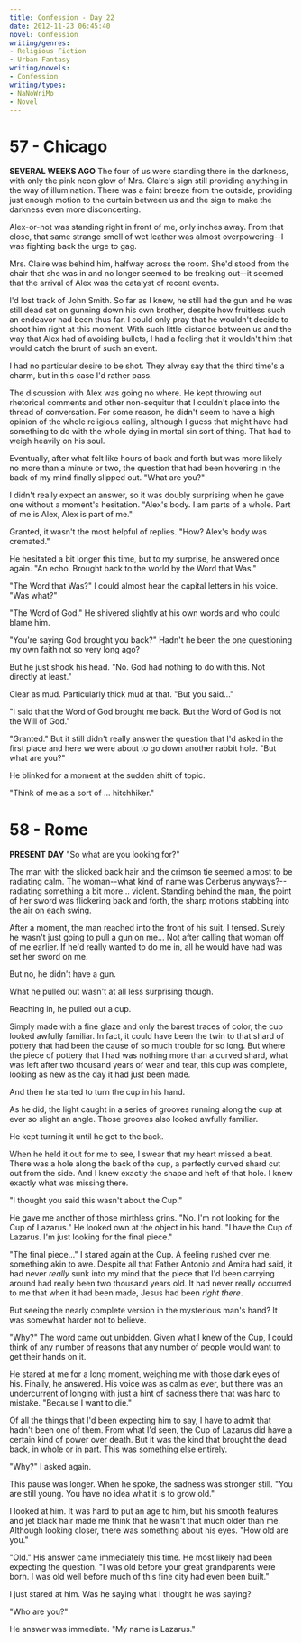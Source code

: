 ```yaml
---
title: Confession - Day 22
date: 2012-11-23 06:45:40
novel: Confession
writing/genres:
- Religious Fiction
- Urban Fantasy
writing/novels:
- Confession
writing/types:
- NaNoWriMo
- Novel
---
```

# 57 - Chicago
**SEVERAL WEEKS AGO**
The four of us were standing there in the darkness, with only the pink neon glow of Mrs. Claire's sign still providing anything in the way of illumination. There was a faint breeze from the outside, providing just enough motion to the curtain between us and the sign to make the darkness even more disconcerting.

<!--more-->

Alex-or-not was standing right in front of me, only inches away. From that close, that same strange smell of wet leather was almost overpowering--I was fighting back the urge to gag.

Mrs. Claire was behind him, halfway across the room. She'd stood from the chair that she was in and no longer seemed to be freaking out--it seemed that the arrival of Alex was the catalyst of recent events.

I'd lost track of John Smith. So far as I knew, he still had the gun and he was still dead set on gunning down his own brother, despite how fruitless such an endeavor had been thus far. I could only pray that he wouldn't decide to shoot him right at this moment. With such little distance between us and the way that Alex had of avoiding bullets, I had a feeling that it wouldn't him that would catch the brunt of such an event.

I had no particular desire to be shot. They alway say that the third time's a charm, but in this case I'd rather pass.

The discussion with Alex was going no where. He kept throwing out rhetorical comments and other non-sequitur that I couldn't place into the thread of conversation. For some reason, he didn't seem to have a high opinion of the whole religious calling, although I guess that might have had something to do with the whole dying in mortal sin sort of thing. That had to weigh heavily on his soul.

Eventually, after what felt like hours of back and forth but was more likely no more than a minute or two, the question that had been hovering in the back of my mind finally slipped out. "What are you?"

I didn't really expect an answer, so it was doubly surprising when he gave one without a moment's hesitation. "Alex's body. I am parts of a whole. Part of me is Alex, Alex is part of me."

Granted, it wasn't the most helpful of replies. "How? Alex's body was cremated."

He hesitated a bit longer this time, but to my surprise, he answered once again. "An echo. Brought back to the world by the Word that Was."

"The Word that Was?" I could almost hear the capital letters in his voice. "Was what?"

"The Word of God." He shivered slightly at his own words and who could blame him.

"You're saying God brought you back?" Hadn't he been the one questioning my own faith not so very long ago?

But he just shook his head. "No. God had nothing to do with this. Not directly at least."

Clear as mud. Particularly thick mud at that. "But you said..."

"I said that the Word of God brought me back. But the Word of God is not the Will of God."

"Granted." But it still didn't really answer the question that I'd asked in the first place and here we were about to go down another rabbit hole. "But what are you?"

He blinked for a moment at the sudden shift of topic.

"Think of me as a sort of ... hitchhiker."
# 58 - Rome
**PRESENT DAY**
"So what are you looking for?"

The man with the slicked back hair and the crimson tie seemed almost to be radiating calm. The woman--what kind of name was Cerberus anyways?--radiating something a bit more... violent. Standing behind the man, the point of her sword was flickering back and forth, the sharp motions stabbing into the air on each swing.

After a moment, the man reached into the front of his suit. I tensed. Surely he wasn't just going to pull a gun on me... Not after calling that woman off of me earlier. If he'd really wanted to do me in, all he would have had was set her sword on me.

But no, he didn't have a gun.

What he pulled out wasn't at all less surprising though.

Reaching in, he pulled out a cup.

Simply made with a fine glaze and only the barest traces of color, the cup looked awfully familiar. In fact, it could have been the twin to that shard of pottery that had been the cause of so much trouble for so long. But where the piece of pottery that I had was nothing more than a curved shard, what was left after two thousand years of wear and tear, this cup was complete, looking as new as the day it had just been made.

And then he started to turn the cup in his hand.

As he did, the light caught in a series of grooves running along the cup at ever so slight an angle. Those grooves also looked awfully familiar.

He kept turning it until he got to the back.

When he held it out for me to see, I swear that my heart missed a beat. There was a hole along the back of the cup, a perfectly curved shard cut out from the side. And I knew exactly the shape and heft of that hole. I knew exactly what was missing there.

"I thought you said this wasn't about the Cup."

He gave me another of those mirthless grins. "No. I'm not looking for the Cup of Lazarus." He looked own at the object in his hand. "I have the Cup of Lazarus. I'm just looking for the final piece."

"The final piece..." I stared again at the Cup. A feeling rushed over me, something akin to awe. Despite all that Father Antonio and Amira had said, it had never *really* sunk into my mind that the piece that I'd been carrying around had really been two thousand years old. It had never really occurred to me that when it had been made, Jesus had been *right there*.

But seeing the nearly complete version in the mysterious man's hand? It was somewhat harder not to believe.

"Why?" The word came out unbidden. Given what I knew of the Cup, I could think of any number of reasons that any number of people would want to get their hands on it.

He stared at me for a long moment, weighing me with those dark eyes of his. Finally, he answered. His voice was as calm as ever, but there was an undercurrent of longing with just a hint of sadness there that was hard to mistake. "Because I want to die."

Of all the things that I'd been expecting him to say, I have to admit that hadn't been one of them. From what I'd seen, the Cup of Lazarus did have a certain kind of power over death. But it was the kind that brought the dead back, in whole or in part. This was something else entirely.

"Why?" I asked again.

This pause was longer. When he spoke, the sadness was stronger still. "You are still young. You have no idea what it is to grow old."

I looked at him. It was hard to put an age to him, but his smooth features and jet black hair made me think that he wasn't that much older than me. Although looking closer, there was something about his eyes. "How old are you."

"Old." His answer came immediately this time. He most likely had been expecting the question. "I was old before your great grandparents were born. I was old well before much of this fine city had even been built."

I just stared at him. Was he saying what I thought he was saying?

"Who are you?"

He answer was immediate. "My name is Lazarus."